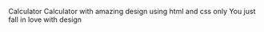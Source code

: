 Calculator
Calculator with amazing design using html and css only You just fall in love with design
